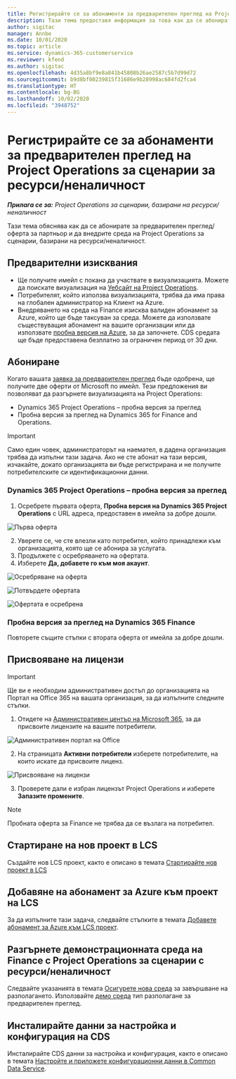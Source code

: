 ```yaml
---
title: Регистрирайте се за абонаменти за предварителен преглед на Project Operations за сценарии за ресурси/неналичност
description: Тази тема предоставя информация за това как да се абонирате и да внедрите Project Operations за сценарии, базирани на ресурс/неналичност.
author: sigitac
manager: Annbe
ms.date: 10/01/2020
ms.topic: article
ms.service: dynamics-365-customerservice
ms.reviewer: kfend
ms.author: sigitac
ms.openlocfilehash: 4d35a8bf9e8a841b45808b26ae2587c5b7d99d72
ms.sourcegitcommit: b9d8bf00239815f31686e9b28998ac684fd2fca4
ms.translationtype: HT
ms.contentlocale: bg-BG
ms.lasthandoff: 10/02/2020
ms.locfileid: "3948752"
---
```

# <a name="sign-up-for-project-operations-preview-subscriptions-for-resource-non-stocked-scenarios"></a>Регистрирайте се за абонаменти за предварителен преглед на Project Operations за сценарии за ресурси/неналичност

_**Прилага се за:** Project Operations за сценарии, базирани на ресурси/неналичност_

Тази тема обяснява как да се абонирате за предварителен преглед/оферта за партньор и да внедрите среда на Project Operations за сценарии, базирани на ресурси/неналичност.

## <a name="prerequisites"></a>Предварителни изисквания

- Ще получите имейл с покана да участвате в визуализацията. Можете да поискате визуализация на [Уебсайт на Project Operations](https://dynamics.microsoft.com/en-us/project-operations/overview/).
- Потребителят, който използва визуализацията, трябва да има права на глобален администратор на Клиент на Azure.
- Внедряването на среда на Finance изисква валиден абонамент за Azure, който ще бъде таксуван за среда. Можете да използвате съществуващия абонамент на вашите организации или да използвате [пробна версия на Azure](https://azure.microsoft.com/en-us/free/), за да започнете. CDS средата ще бъде предоставена безплатно за ограничен период от 30 дни.

## <a name="subscribe"></a>Абониране

Когато вашата [заявка за предварителен преглед](https://forms.office.com/FormsPro/Pages/ResponsePage.aspx?id=v4j5cvGGr0GRqy180BHbR56j8lZs0FdAvwT75_WNFyxUMkRDV1NYQU5TNjE2VjhKOVBUNVg2R0s1NC4u) бъде одобрена, ще получите две оферти от Microsoft по имейл. Тези предложения ви позволяват да разгърнете визуализацията на Project Operations:

- Dynamics 365 Project Operations – пробна версия за преглед
- Пробна версия за преглед на Dynamics 365 for Finance and Operations.

> [!IMPORTANT]
> Само един човек, администраторът на наемател, в дадена организация трябва да изпълни тази задача. Ако не сте абонат на тази версия, изчакайте, докато организацията ви бъде регистрирана и не получите потребителските си идентификационни данни.

### <a name="dynamics-365-project-operations--preview-trial"></a>Dynamics 365 Project Operations – пробна версия за преглед

1. Осребрете първата оферта, **Пробна версия на Dynamics 365 Project Operations** с URL адреса, предоставен в имейла за добре дошли.

![Първа оферта](./media/1FirstOffer.png)

2. Уверете се, че сте влезли като потребител, който принадлежи към организацията, която ще се абонира за услугата.
3. Продължете с осребряването на офертата. 
4. Изберете **Да, добавете го към моя акаунт**.

![Осребряване на оферта](./media/2RedeemFirstOffer.png)

![Потвърдете офертата](./media/3ConfirmFirstOffer.png)

![Офертата е осребрена](./media/4OfferSuccessfulyRedeemed.png)

### <a name="dynamics-365-finance-preview-trial"></a>Пробна версия за преглед на Dynamics 365 Finance

Повторете същите стъпки с втората оферта от имейла за добре дошли.

## <a name="assign-licenses"></a>Присвояване на лицензи

> [!IMPORTANT]
> Ще ви е необходим административен достъп до организацията на Портал на Office 365 на вашата организация, за да изпълните следните стъпки.

1. Отидете на [Административен център на Microsoft 365](https://portal.office.com/), за да присвоите лицензите на вашите потребители.

![Административен портал на Office](./media/5OfficeAdminPortal.png)

2. На страницата **Активни потребители** изберете потребителите, на които искате да присвоите лиценз.

![Присвояване на лицензи](./media/6AssignLicenses.png)

3. Проверете дали е избран лицензът Project Operations и изберете **Запазите промените**. 

> [!NOTE]
> Пробната оферта за Finance не трябва да се възлага на потребител.

## <a name="start-a-new-project-in-lcs"></a>Стартиране на нов проект в LCS

Създайте нов LCS проект, както е описано в темата [Стартирайте нов проект в LCS](create-lcs-project.md)

## <a name="add-an-azure-subscription-to-an-lcs-project"></a>Добавяне на абонамент за Azure към проект на LCS

За да изпълните тази задача, следвайте стъпките в темата [Добавете абонамент за Azure към LCS проект](resource-add-azure-subscription-lcs-project.md).

## <a name="deploy-finance-demo-environment-with-project-operations-for-resourcenon-stocked-scenarios"></a>Разгърнете демонстрационната среда на Finance с Project Operations за сценарии с ресурси/неналичност

Следвайте указанията в темата [Осигурете нова среда](resource-provision-new-environment.md) за завършване на разполагането. Използвайте [демо среда](https://docs.microsoft.com/dynamics365/fin-ops-core/dev-itpro/deployment/deploy-demo-environment) тип разполагане за предварителен преглед.

## <a name="install-cds-setup-and-configuration-data"></a>Инсталирайте данни за настройка и конфигурация на CDS

Инсталирайте CDS данни за настройка и конфигурация, както е описано в темата [Настройте и приложете конфигурационни данни в Common Data Service](resource-apply-pro-setup-config-data.md).


